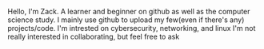 Hello, I'm Zack. A learner and beginner on github as well as the computer science study.
I mainly use github to upload my few(even if there's any) projects/code.
I'm intrested on cybersecurity, networking, and linux
I'm not really interested in collaborating, but feel free to ask

<!---
ZackMvP/ZackMvP is a ✨ special ✨ repository because its `README.md` (this file) appears on your GitHub profile.
You can click the Preview link to take a look at your changes.
--->
